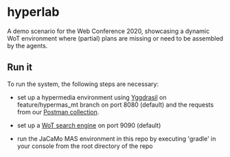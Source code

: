 # hyperlab
A demo scenario for the Web Conference 2020, showcasing a dynamic WoT environment where (partial) plans are missing or need to be assembled by the agents.

## Run it
To run the system, the following steps are necessary:
* set up a hypermedia environment using [Yggdrasil](https://github.com/Interactions-HSG/yggdrasil/) on feature/hypermas_mt branch on port 8080 (default) and the requests from our [Postman collection](https://www.getpostman.com/collections/f6a89ddd4f3b5900a54f).

* set up a [WoT search engine](https://github.com/Interactions-HSG/wot-search) on port 9090 (default)

* run the JaCaMo MAS environment in this repo by executing 'gradle' in your console from the root directory of the repo
